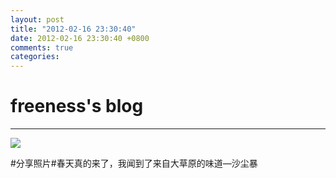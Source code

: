```yaml
---
layout: post
title: "2012-02-16 23:30:40"
date: 2012-02-16 23:30:40 +0800
comments: true
categories: 
---
```


# freeness's blog

----------

![](http://okqmqrbgo.bkt.clouddn.com/201202162330401.jpg)

>
\#分享照片\#春天真的来了，我闻到了来自大草原的味道—沙尘暴